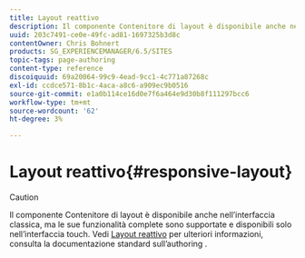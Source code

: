 ```yaml
---
title: Layout reattivo
description: Il componente Contenitore di layout è disponibile anche nell’interfaccia classica, ma le sue funzionalità complete sono supportate e disponibili solo nell’interfaccia touch.
uuid: 203c7491-ce0e-49fc-ad81-1697325b3d8c
contentOwner: Chris Bohnert
products: SG_EXPERIENCEMANAGER/6.5/SITES
topic-tags: page-authoring
content-type: reference
discoiquuid: 69a20064-99c9-4ead-9cc1-4c771a87268c
exl-id: ccdce571-8b1c-4aca-a8c6-a909ec9b0516
source-git-commit: e1a0b114ce16d0e7f6a464e9d30b8f111297bcc6
workflow-type: tm+mt
source-wordcount: '62'
ht-degree: 3%

---
```


# Layout reattivo{#responsive-layout}

>[!CAUTION]
>
>Il componente Contenitore di layout è disponibile anche nell’interfaccia classica, ma le sue funzionalità complete sono supportate e disponibili solo nell’interfaccia touch. Vedi [Layout reattivo](/help/sites-authoring/responsive-layout.md) per ulteriori informazioni, consulta la documentazione standard sull’authoring .
